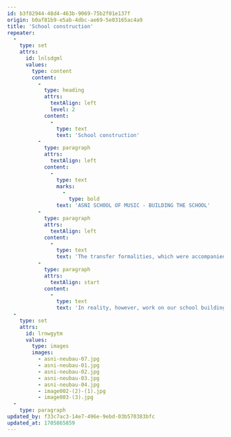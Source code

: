 ```yaml
---
id: b3f82944-48d4-463b-9069-75b2f01e137f
origin: b0af81b9-e5ab-4dbc-ae69-5e03165ac4a9
title: 'School construction'
repeater:
  -
    type: set
    attrs:
      id: lnlsdgml
      values:
        type: content
        content:
          -
            type: heading
            attrs:
              textAlign: left
              level: 2
            content:
              -
                type: text
                text: 'School construction'
          -
            type: paragraph
            attrs:
              textAlign: left
            content:
              -
                type: text
                marks:
                  -
                    type: bold
                text: 'ASNI SCHOOL OF MUSIC - BUILDING THE SCHOOL'
          -
            type: paragraph
            attrs:
              textAlign: left
            content:
              -
                type: text
                text: 'The transfer formalities, which were accompanied by a Moroccan notary, were expected to take some time, so we had assumed that we would be able to start building the music school at the beginning of 2020.'
          -
            type: paragraph
            attrs:
              textAlign: start
            content:
              -
                type: text
                text: 'In reality, however, work on our school building did not start until May 2023, as coronavirus and the German-Moroccan crisis over Western Sahara continued to hold us up. In the meantime, however, we are working at full speed, as the following pictures impressively show!'
  -
    type: set
    attrs:
      id: lrnwgytm
      values:
        type: images
        images:
          - asni-neubau-07.jpg
          - asni-neubau-01.jpg
          - asni-neubau-02.jpg
          - asni-neubau-03.jpg
          - asni-neubau-04.jpg
          - image002-(2)-(1).jpg
          - image003-(3).jpg
  -
    type: paragraph
updated_by: f33c7ac3-14e7-496e-9ebd-03b570383bfc
updated_at: 1705865859
---
```


